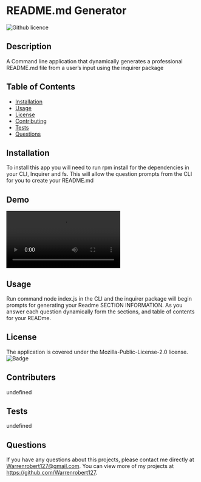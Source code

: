 # README.md Generator
  ![Github licence](https://img.shields.io/badge/license-Mozilla-Public-License-2.0-blue.svg)
  ## Description 
  A Command line application that dynamically generates a professional README.md file from a user’s input using the inquirer package
  ## Table of Contents
  * [Installation](#installation)
  * [Usage](#usage)
  * [License](#license)
  * [Contributing](#contributing)
  * [Tests](#tests)
  * [Questions](#questions)
  
  ## Installation 
  To install this app you will need to run rpm install for the dependencies in your CLI, Inquirer and fs. This will allow the question prompts from the CLI for you to create your README.md
  ## Demo
  ![](readMe-Generator-1645427693663.mp4) 
  ## Usage 
  Run command node index.js in the CLI and the inquirer package will begin prompts for generating your Readme SECTION INFORMATION. As you answer each question dynamically form the sections, and table of contents for your READme.
  ## License
  The application is covered under the Mozilla-Public-License-2.0 license.
  ![Badge](https://img.shields.io/badge/License-Mozilla-Public-License-2.0-blue.svg)
  ## Contributers
  undefined
  ## Tests
  undefined
  ## Questions
  If you have any questions about this projects, please contact me directly at Warrenrobert127@gmail.com. You can view more of my projects at https://github.com/Warrenrobert127.
